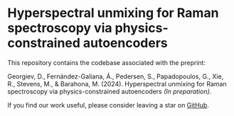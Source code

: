 # Hyperspectral unmixing for Raman spectroscopy via physics-constrained autoencoders

This repository contains the codebase associated with the preprint: 

Georgiev, D., Fernández-Galiana, Á., Pedersen, S., Papadopoulos, G., Xie, R., Stevens, M., & Barahona, M. (2024). Hyperspectral unmixing for Raman spectroscopy via physics-constrained autoencoders *(In preparation)*.

If you find our work useful, please consider leaving a star on [GitHub](https://github.com/barahona-research-group/raman-unmixing-aes).

